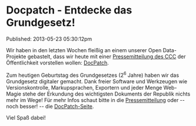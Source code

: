 Docpatch - Entdecke das Grundgesetz!
====================================
Published: 2013-05-23 05:30:12pm

Wir haben in den letzten Wochen fleißig an einem unserer Open Data-Projekte gebastelt, dass wir heute mit einer [Pressemitteilung des CCC](http://ccc.de/de/updates/2013/docpatch) der Öffentlichkeit vorstellen wollen: [DocPatch](http://gg.docpatch.org).

Zum heutigen Geburtstag des Grundgesetzes (2<sup>6</sup> Jahre) haben wir das Grundgesetz digitaler gemacht. Dank freier Software und Werkzeugen wie Versionskontrolle, Markupsprachen, Exportern und jeder Menge Web-Magie stehe der Erkundung des wichtigsten Dokuments der Republik nichts mehr im Wege! Für mehr Infos schaut bitte in die [Pressemitteilung](http://ccc.de/de/updates/2013/docpatch) oder -- noch besser! -- die [DocPatch-Seite](http://gg.docpatch.org).

Viel Spaß dabei!
